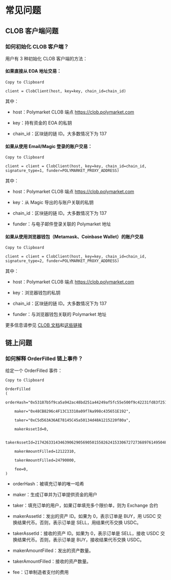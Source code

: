 # 常见问题

## CLOB 客户端问题

### 如何初始化 CLOB 客户端？

用户有 3 种初始化 CLOB 客户端的方法：

#### 如果直接从 EOA 地址交易：
    
    
    Copy to Clipboard
    
    client = ClobClient(host, key=key, chain_id=chain_id)
    

其中：

  * host：Polymarket CLOB 端点 https://clob.polymarket.com

  * key：持有资金的 EOA 的私钥

  * chain_id：区块链的链 ID。大多数情况下为 137




#### 如果从使用 Email/Magic 登录的账户交易：
    
    
    Copy to Clipboard
    
    client = client = ClobClient(host, key=key, chain_id=chain_id, signature_type=1, funder=POLYMARKET_PROXY_ADDRESS)
    

其中：

  * host：Polymarket CLOB 端点 https://clob.polymarket.com

  * key：从 Magic 导出的与账户关联的私钥

  * chain_id：区块链的链 ID。大多数情况下为 137

  * funder：与电子邮件登录关联的 Polymarket 地址




#### 如果从使用浏览器钱包（Metamask、Coinbase Wallet）的账户交易
    
    
    Copy to Clipboard
    
    client = client = ClobClient(host, key=key, chain_id=chain_id, signature_type=2, funder=POLYMARKET_PROXY_ADDRESS)
    

其中：

  * host：Polymarket CLOB 端点 https://clob.polymarket.com

  * key：浏览器钱包的私钥

  * chain_id：区块链的链 ID。大多数情况下为 137

  * funder：与浏览器钱包关联的 Polymarket 地址




更多信息请参见 [CLOB 文档](https://docs.polymarket.com/#clients)和[这些](https://gist.github.com/poly-rodr/f6530175c27e91a1b079c001262218d0)[链接](https://gist.github.com/poly-rodr/f6530175c27e91a1b079c001262218d0)

## 链上问题

### 如何解释 OrderFilled 链上事件？

给定一个 OrderFilled 事件：
    
    
    Copy to Clipboard
    
    OrderFilled
    (
        orderHash="0x53187b5f9ca5a942ac48bd251a44249af5fc55e500f9c42231fd83f251fcebc9",
    
        maker="0x48CB8296c4F13C13310a09f7Aa998c435651E192",
    
        taker="0xC5d563A36AE78145C45a50134d48A1215220f80a",
    
        makerAssetId=0,
    
        takerAssetId=21742633143463906290569050155826241533067272736897614950488156847949938836455,
    
        makerAmountFilled=12122310,
    
        takerAmountFilled=24790000,
    
        fee=0,
    )
    

  * orderHash：被填充订单的唯一哈希

  * maker：生成订单并为订单提供资金的用户

  * taker：填充订单的用户，如果订单填充多个限价单，则为 Exchange 合约

  * makerAssetId：发出的资产 ID。如果为 0，表示订单是 BUY，用 USDC 交换结果代币。否则，表示订单是 SELL，用结果代币交换 USDC。

  * takerAssetId：接收的资产 ID。如果为 0，表示订单是 SELL，接收 USDC 交换结果代币。否则，表示订单是 BUY，接收结果代币交换 USDC。

  * makerAmountFilled：发出的资产数量。

  * takerAmountFilled：接收的资产数量。

  * fee：订单制造者支付的费用
